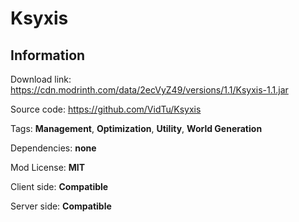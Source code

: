 # Ksyxis

## **Information**

Download link: https://cdn.modrinth.com/data/2ecVyZ49/versions/1.1/Ksyxis-1.1.jar

Source code: https://github.com/VidTu/Ksyxis

Tags: **Management**, **Optimization**, **Utility**, **World Generation**

Dependencies: **none**

Mod License: **MIT**

Client side: **Compatible**

Server side: **Compatible**
